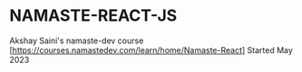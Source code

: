 # NAMASTE-REACT-JS
Akshay Saini's namaste-dev course [https://courses.namastedev.com/learn/home/Namaste-React]
Started May 2023


